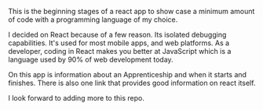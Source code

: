 This is the beginning stages of a react app to show case a minimum amount of code with a programming language of my choice.

I decided on React because of a few reason. Its isolated debugging capabilities. It's used for most mobile apps, and web platforms. As a developer, coding in React makes you better at JavaScript which is a language used by 90% of web development today.

On this app is information about an Apprenticeship and when it starts and finishes. There is also one link that provides good information on react itself.

I look forward to adding more to this repo. 